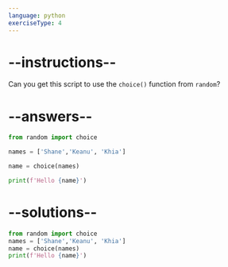 ```yaml
---
language: python
exerciseType: 4
---
```


# --instructions--

Can you get this script to use the `choice()` function from `random`?

# --answers--

```python
from random import choice
```

```python
names = ['Shane','Keanu', 'Khia']
```

```python
name = choice(names)
```

```python
print(f'Hello {name}')
```

# --solutions--

```python
from random import choice
names = ['Shane','Keanu', 'Khia']
name = choice(names)
print(f'Hello {name}')
```
